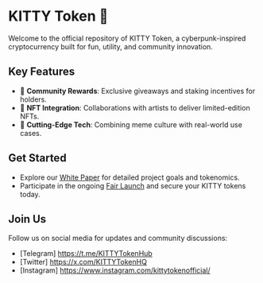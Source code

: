 # KITTY Token 🐾
Welcome to the official repository of KITTY Token, a cyberpunk-inspired cryptocurrency built for fun, utility, and community innovation.

## Key Features
- 🐾 **Community Rewards**: Exclusive giveaways and staking incentives for holders.
- 🌌 **NFT Integration**: Collaborations with artists to deliver limited-edition NFTs.
- 🚀 **Cutting-Edge Tech**: Combining meme culture with real-world use cases.

## Get Started
- Explore our [White Paper](docs/whitepaper.pdf) for detailed project goals and tokenomics.
- Participate in the ongoing [Fair Launch](https://www.mykittytoken.com/buy-kitty) and secure your KITTY tokens today.

## Join Us
Follow us on social media for updates and community discussions:
- [Telegram] https://t.me/KITTYTokenHub
- [Twitter] https://x.com/KITTYTokenHQ
- [Instagram] https://www.instagram.com/kittytokenofficial/
